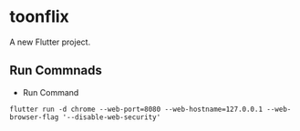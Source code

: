 # toonflix

A new Flutter project.

## Run Commnads

- Run Command

`flutter run -d chrome --web-port=8080 --web-hostname=127.0.0.1 --web-browser-flag '--disable-web-security'`
